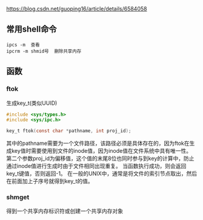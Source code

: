 
https://blog.csdn.net/guoping16/article/details/6584058
## 常用shell命令
    ipcs -m  查看
    ipcrm -m shmid号  删除共享内存
## 函数
### ftok
生成key_t(类似UUID)
```c
#include <sys/types.h>
#include <sys/ipc.h>

key_t ftok(const char *pathname, int proj_id);

```
其中的pathname需要为一个文件路径，该路径必须是具体存在的，因为ftok在生成key值时需要使用到文件的inode值，因为inode值在文件系统中具有唯一性。
第二个参数proj_id为偏移值，这个值的末尾8位也同时参与到key的计算中，防止通过inode值进行生成时由于文件相同出现重复。
当函数执行成功，则会返回key_t键值，否则返回-1。
在一般的UNIX中，通常是将文件的索引节点取出，然后在前面加上子序号就得到key_t的值。
### shmget
得到一个共享内存标识符或创建一个共享内存对象
